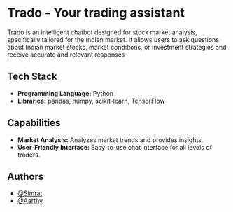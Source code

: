 
# Trado - Your trading assistant 

Trado is an intelligent chatbot designed for stock market analysis, specifically tailored for the Indian market. It allows users to ask questions about Indian market stocks, market conditions, or investment strategies and receive accurate and relevant responses




## Tech Stack

- **Programming Language:** Python
- **Libraries:** pandas, numpy, scikit-learn, TensorFlow



## Capabilities

- **Market Analysis:** Analyzes market trends and provides insights.
- **User-Friendly Interface:** Easy-to-use chat interface for all levels of traders.
## Authors

- [@Simrat](https://www.linkedin.com/in/simrat-hanspal-37683054?utm_source=share&utm_campaign=share_via&utm_content=profile&utm_medium=android_app)
- [@Aarthy](https://www.linkedin.com/in/aarthy-o-a1196515a?utm_source=share&utm_campaign=share_via&utm_content=profile&utm_medium=android_app)

